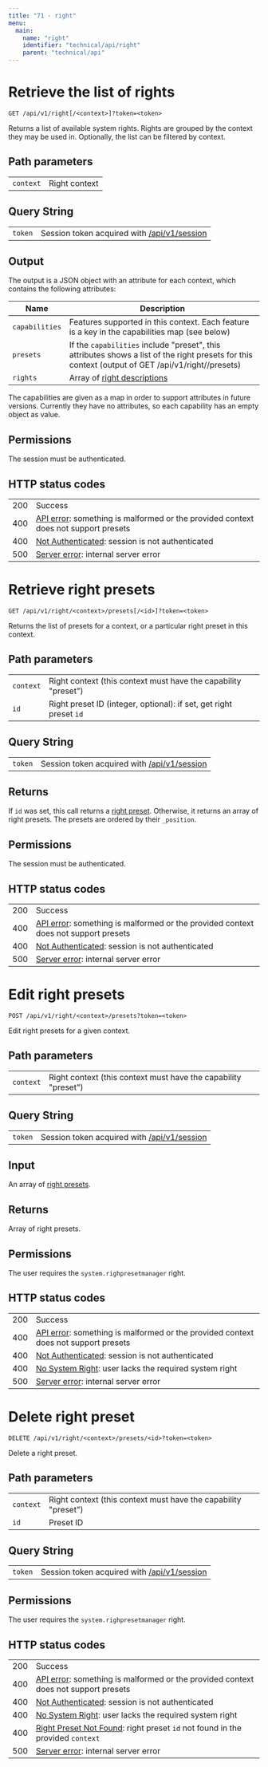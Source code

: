 ```yaml
---
title: "71 - right"
menu:
  main:
    name: "right"
    identifier: "technical/api/right"
    parent: "technical/api"
---
```

# Retrieve the list of rights

    GET /api/v1/right[/<context>]?token=<token>

Returns a list of available system rights. Rights are grouped by the context they
may be used in. Optionally, the list can be filtered by context.

## Path parameters

|   |   |
|---|---|
| `context`       | Right context |

## Query String

|   |   |
|---|---|
| `token` | Session token acquired with [/api/v1/session](/en/technical/api/session) |

## Output

The output is a JSON object with an attribute for each context, which contains the following attributes:

| Name           | Description                                                                                               |
|----------------|-----------------------------------------------------------------------------------------------------------|
| `capabilities` | Features supported in this context. Each feature is a key in the capabilities map (see below)             |
| `presets`      | If the `capabilities` include "preset", this attributes shows a list of the right presets for this context (output of GET /api/v1/right/<context>/presets) |
| `rights`       | Array of [right descriptions](/en/technical/types/right) |

The capabilities are given as a map in order to support attributes in future versions. Currently they have no attributes, so
each capability has an empty object as value.

## Permissions

The session must be authenticated.

## HTTP status codes

|   |   |
|---|---|
| 200 | Success |
| 400 | [API error](/en/technical/errors): something is malformed or the provided context does not support presets |
| 400 | [Not Authenticated](/en/technical/errors): session is not authenticated |
| 500 | [Server error](/en/technical/errors): internal server error |






# Retrieve right presets

    GET /api/v1/right/<context>/presets[/<id>]?token=<token>

Returns the list of presets for a context, or a particular right preset in this context.

## Path parameters

|   |   |
|---|---|
| `context`       | Right context (this context must have the capability "preset") |
| `id`            | Right preset ID (integer, optional): if set, get right preset `id` |

## Query String

|   |   |
|---|---|
| `token` | Session token acquired with [/api/v1/session](/en/technical/api/session) |

## Returns

If `id` was set, this call returns a [right preset](/en/technical/types/right_preset). Otherwise, it returns an array of right presets.
The presets are ordered by their `_position`.

## Permissions

The session must be authenticated.

## HTTP status codes

|   |   |
|---|---|
| 200 | Success |
| 400 | [API error](/en/technical/errors): something is malformed or the provided context does not support presets |
| 400 | [Not Authenticated](/en/technical/errors): session is not authenticated |
| 500 | [Server error](/en/technical/errors): internal server error |





# Edit right presets

    POST /api/v1/right/<context>/presets?token=<token>

Edit right presets for a given context.

## Path parameters

|   |   |
|---|---|
| `context`       | Right context (this context must have the capability "preset") |

## Query String

|   |   |
|---|---|
| `token` | Session token acquired with [/api/v1/session](/en/technical/api/session) |

## Input

An array of [right presets](/en/technical/types/right_preset).

## Returns

Array of right presets.

## Permissions

The user requires the `system.righpresetmanager` right.

## HTTP status codes

|   |   |
|---|---|
| 200 | Success |
| 400 | [API error](/en/technical/errors): something is malformed or the provided context does not support presets |
| 400 | [Not Authenticated](/en/technical/errors): session is not authenticated |
| 400 | [No System Right](/en/technical/errors): user lacks the required system right |
| 500 | [Server error](/en/technical/errors): internal server error |





# Delete right preset

    DELETE /api/v1/right/<context>/presets/<id>?token=<token>

Delete a right preset.

## Path parameters

|   |   |
|---|---|
| `context`       | Right context (this context must have the capability "preset") |
| `id`            | Preset ID |

## Query String

|   |   |
|---|---|
| `token` | Session token acquired with [/api/v1/session](/en/technical/api/session) |

## Permissions

The user requires the `system.righpresetmanager` right.

## HTTP status codes

|   |   |
|---|---|
| 200 | Success |
| 400 | [API error](/en/technical/errors): something is malformed or the provided context does not support presets |
| 400 | [Not Authenticated](/en/technical/errors): session is not authenticated |
| 400 | [No System Right](/en/technical/errors): user lacks the required system right |
| 400 | [Right Preset Not Found](/en/technical/errors): right preset `id` not found in the provided `context` |
| 500 | [Server error](/en/technical/errors): internal server error |
